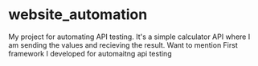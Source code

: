 # website_automation
My project for automating API testing.
It's a simple calculator API where I am sending the values and recieving the result.
Want to mention First framework I developed for automaitng api testing
